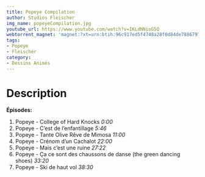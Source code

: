 ```yaml
---
title: Popeye Compilation
author: Studios Fleischer
img_name: popeyeCompilation.jpg
youtube_url: https://www.youtube.com/watch?v=IKLdNNioG5Q
webtorrent_magnet: 'magnet:?xt=urn:btih:96c917ed5f4748a28f0d84de7886797685d2be40&dn=Zh9QWUbR2cxX.mp4&tr=udp://explodie.org:6969&tr=udp://tracker.coppersurfer.tk:6969&tr=udp://tracker.empire-js.us:1337&tr=udp://tracker.leechers-paradise.org:6969&tr=udp://tracker.opentrackr.org:1337&tr=wss://tracker.btorrent.xyz&tr=wss://tracker.fastcast.nz&tr=wss://tracker.openwebtorrent.com&as=https://seed01.bitchute.com/8929/Zh9QWUbR2cxX.mp4&as=https://seed02.bitchute.com/8929/Zh9QWUbR2cxX.mp4&as=https://seed03.bitchute.com/8929/Zh9QWUbR2cxX.mp4&xs=https://www.bitchute.com/torrent/8929/Zh9QWUbR2cxX.torrent'
tags:
- Popeye
- Fleischer
category:
- Dessins Animés
---
```


# Description

**Épisodes:**

1. Popeye - College of Hard Knocks *0:00*
2. Popeye - C’est de l’enfantillage *5:46*
3. Popeye - Tante Olive Rêve de Mimosa *11:00*
4. Popeye - Crénom d’un Cachalot *22:00*
5. Popeye - Mais c’est une ruine *27:22*
6. Popeye - Ça ce sont des chaussons de danse (the green dancing shoes) *33:20*
7. Popeye - Ski de haut vol *38:30*
